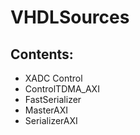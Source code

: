 # VHDLSources

## Contents:
* XADC Control
* ControlTDMA_AXI
* FastSerializer
* MasterAXI
* SerializerAXI
